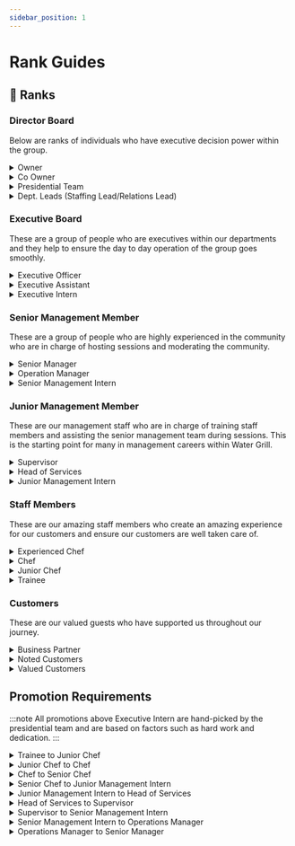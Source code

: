 ```yaml
---
sidebar_position: 1
---
```


# Rank Guides

## 💼 Ranks

### Director Board
Below are ranks of individuals who have executive decision power within the group. 

<details>
  <summary>Owner</summary>

  This refers to the owner of the group. The owner manages the overall direction of the group and oversees all aspects of the group's operation.
</details>

<details>
  <summary>Co Owner</summary>

  This refers to the co-owner of the group. The co-owner assists the owner in overseeing overall group operation and development.
</details>

<details>
  <summary>Presidential Team</summary>

  These are well respected individuals within the community who oversee their assigned department.
</details>

<details>
  <summary>Dept. Leads (Staffing Lead/Relations Lead)</summary>

  These are individuals who are handpicked by the presidential team to lead their assigned departments.
</details>

### Executive Board
These are a group of people who are executives within our departments and they help to ensure the day to day operation of the group goes smoothly.
 
<details>
  <summary>Executive Officer</summary>

  They are the senior department members within a department.
</details>

<details>
  <summary>Executive Assistant</summary>

  They are the junior department members within a department.
</details>

<details>
  <summary>Executive Intern</summary>

  They are department members in training who are still familiarizing themselves with their new responsibilities.
</details>

### Senior Management Member
These are a group of people who are highly experienced in the community who are in charge of hosting sessions and moderating the community.

<details>
  <summary>Senior Manager</summary>

  They are senior management members who are recognised for their dedication to the group and are one of the highest attainable senior management ranks.
</details>

<details>
  <summary>Operation Manager</summary>

  They are in charge of working with the senior manager to ensure daily activity of the group and host sessions daily.
</details>

<details>
  <summary>Senior Management Intern</summary>

  They are aspiring senior management members who are in the process of completing our senior management training program.
</details>

### Junior Management Member
These are our management staff who are in charge of training staff members and assisting the senior management team during sessions. This is the starting point for many in management careers within Water Grill.

<details>
  <summary>Supervisor</summary>

  They are junior management members who have gained valuable experience during their tenure and are ready to take the next step up for bigger responsibilities.
</details>

<details>
  <summary>Head of Services</summary>

  They are fully trained management members who are capable of handling difficult situations. They are also equipped with the knowledge to train our staff members to deal with the toughest situation.
</details>

<details>
  <summary>Junior Management Intern</summary>

  They are aspiring junior management members who are completing our in house training course for management team members.
</details>

### Staff Members
These are our amazing staff members who create an amazing experience for our customers and ensure our customers are well taken care of.

<details>
  <summary>Experienced Chef</summary>

  These are highly experienced staff members who have worked hard and created countless amazing and unforgettable experiences for our customers.
</details>

<details>
  <summary>Chef</summary>

  These are staff members who are trained in the art of hibachi grill and are capable of serving all of our customers.
</details>

<details>
  <summary>Junior Chef</summary>

  They may be new, but they have been through our robust training and are capable of making you a dish that you will never forget.
</details>

<details>
  <summary>Trainee</summary>

  These are our aspiring staff members who have completed and passed the initial application and are awaiting training.
</details>

### Customers
These are our valued guests who have supported us throughout our journey.

<details>
  <summary>Business Partner</summary>

  Representative from our industry partners
</details>

<details>
  <summary>Noted Customers</summary>

  Members who have made great contributions to our group, usually former management members.
</details>

<details>
  <summary>Valued Customers</summary>

  Our day to day customers who have supported us to where we are today.
</details>

## Promotion Requirements
:::note
All promotions above Executive Intern are hand-picked by the presidential team and are based on factors such as hard work and dedication.
:::
<details>
  <summary>Trainee to Junior Chef</summary>

  Complete training program
</details>

<details>
  <summary>Junior Chef to Chef</summary>

  Complete training program **OR** earn 300 points
</details>

<details>
  <summary>Chef to Senior Chef</summary>

  Earn 750 points
</details>

<details>
  <summary>Senior Chef to Junior Management Intern</summary>

  Submit application **OR** receive recommendation
</details>

<details>
  <summary>Junior Management Intern to Head of Services</summary>

  Complete management training
</details>

<details>
  <summary>Head of Services to Supervisor</summary>

  Promotion by executive board
</details>

<details>
  <summary>Supervisor to Senior Management Intern</summary>

  Promotion by executive board
</details>

<details>
  <summary>Senior Management Intern to Operations Manager</summary>

  Complete senior management training
</details>

<details>
  <summary>Operations Manager to Senior Manager</summary>

  Hand-picked by executive board
</details>
